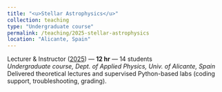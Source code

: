 ```yaml
---
title: "<u>Stellar Astrophysics</u>"
collection: teaching
type: "Undergraduate course"
permalink: /teaching/2025-stellar-astrophysics
location: "Alicante, Spain"
---
```


Lecturer & Instructor (<u>2025</u>) — **12 hr** — 14 students <br>
*Undergraduate course, Dept. of Applied Physics, Univ. of Alicante, Spain*  
Delivered theoretical lectures and supervised Python-based labs (coding support, troubleshooting, grading).

